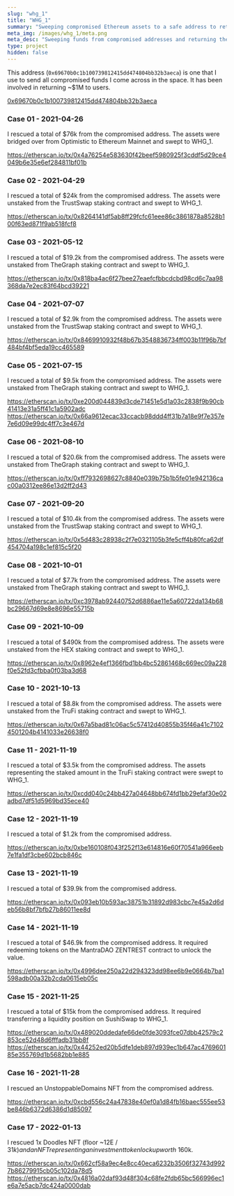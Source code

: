 ```yaml
---
slug: "whg_1"
title: "WHG_1"
summary: "Sweeping compromised Ethereum assets to a safe address to return to users."
meta_img: /images/whg_1/meta.png
meta_desc: "Sweeping funds from compromised addresses and returning them!"
type: project
hidden: false
---
```


This address (`0x69670b0c1b100739812415dd474804bb32b3aeca`) is one that I use to send all compromised funds I come across in the space. It has been involved in returning ~$1M to users.

[0x69670b0c1b100739812415dd474804bb32b3aeca](https://etherscan.io/address/0x69670b0c1b100739812415dd474804bb32b3aeca)

### Case 01 - 2021-04-26

I rescued a total of $76k from the compromised address. The assets were bridged over from Optimistic to Ethereum Mainnet and swept to WHG_1.

https://etherscan.io/tx/0x4a76254e583630f42beef5980925f3cddf5d29ce4049b6e35e6ef284811bf01b


### Case 02 - 2021-04-29

I rescued a total of $24k from the compromised address. The assets were unstaked from the TrustSwap staking contract and swept to WHG_1.

https://etherscan.io/tx/0x8264141df5ab8ff29fcfc61eee86c3861878a8528b100f63ed871f9ab518fcf8

### Case 03 - 2021-05-12

I rescued a total of $19.2k from the compromised address. The assets were unstaked from TheGraph staking contract and swept to WHG_1.

https://etherscan.io/tx/0x818ba4ac6f27bee27eaefcfbbcdcbd98cd6c7aa98368da7e2ec83f64bcd39221

### Case 04 - 2021-07-07

I rescued a total of $2.9k from the compromised address. The assets were unstaked from the TrustSwap staking contract and swept to WHG_1.

https://etherscan.io/tx/0x8469910932f48b67b3548836734ff003b11f96b7bf484bf4bf5eda19cc465589

### Case 05 - 2021-07-15

I rescued a total of $9.5k from the compromised address. The assets were unstaked from TheGraph staking contract and swept to WHG_1.

https://etherscan.io/tx/0xe200d044839d3cde71451e5d1a03c2838f9b90cb41413e31a5ff41c1a5902adc
https://etherscan.io/tx/0x66a9612ecac33ccacb98ddd4ff31b7a18e9f7e357e7e6d09e99dc4ff7c3e467d

### Case 06 - 2021-08-10

I rescued a total of $20.6k from the compromised address. The assets were unstaked from TheGraph staking contract and swept to WHG_1.

https://etherscan.io/tx/0xff7932698627c8840e039b75b1b5fe01e942136cac00a0312ee86e13d2ff2d43

### Case 07 - 2021-09-20

I rescued a total of $10.4k from the compromised address. The assets were unstaked from the TrustSwap staking contract and swept to WHG_1.

https://etherscan.io/tx/0x5d483c28938c2f7e0321105b3fe5cff4b80fca62df454704a198c1ef815c5f20

### Case 08 - 2021-10-01

I rescued a total of $7.7k from the compromised address. The assets were unstaked from TheGraph staking contract and swept to WHG_1.

https://etherscan.io/tx/0xc3978ab92440752d6886ae11e5a60722da134b68bc29667d69e8e8696e55715b

### Case 09 - 2021-10-09

I rescued a total of $490k from the compromised address. The assets were unstaked from the HEX staking contract and swept to WHG_1.

https://etherscan.io/tx/0x8962e4ef1366fbd1bb4bc52861468c669ec09a228f0e52fd3cfbba0f03ba3d68

### Case 10 - 2021-10-13

I rescued a total of $8.8k from the compromised address. The assets were unstaked from the TruFi staking contract and swept to WHG_1.

https://etherscan.io/tx/0x67a5bad81c06ac5c57412d40855b35f46a41c71024501204b4141033e26638f0

### Case 11 - 2021-11-19

I rescued a total of $3.5k from the compromised address. The assets representing the staked amount in the TruFi staking contract were swept to WHG_1.

https://etherscan.io/tx/0xcdd040c24bb427a04648bb674fd1bb29efaf30e02adbd7df51d5969bd35ece40

### Case 12 - 2021-11-19

I rescued a total of $1.2k from the compromised address.

https://etherscan.io/tx/0xbe160108f043f252f13e614816e60f70541a966eeb7e1fa1df3cbe602bcb846c

### Case 13 - 2021-11-19

I rescued a total of $39.9k from the compromised address. 

https://etherscan.io/tx/0x093eb10b593ac38751b31892d983cbc7e45a2d6deb56b8bf7bfb27b86011ee8d

### Case 14 - 2021-11-19

I rescued a total of $46.9k from the compromised address. It required redeeming tokens on the MantraDAO ZENTREST contract to unlock the value.

https://etherscan.io/tx/0x4996dee250a22d294323dd98ee6b9e0664b7ba1598adb00a32b2cda0615eb05c

### Case 15 - 2021-11-25

I rescued a total of $15k from the compromised address. It required transferring a liquidity position on SushiSwap to WHG_1.

https://etherscan.io/tx/0x489020ddedafe66de0fde3093fce07dbb42579c2853ce52d48d6fffadb31bb8f
https://etherscan.io/tx/0x44252ed20b5dfe1deb897d939ec1b647ac476960185e355769d1b5682bb1e885

### Case 16 - 2021-11-28

I rescued an UnstoppableDomains NFT from the compromised address.

https://etherscan.io/tx/0xcbd556c24a47838e40ef0a1d84fb16baec555ee53be846b6372d6386d1d85097

### Case 17 - 2022-01-13

I rescued 1x Doodles NFT (floor ~12E / $31k) and an NFT representing an investment token lockup worth ~$160k.

https://etherscan.io/tx/0x662cf58a9ec4e8cc40eca6232b3506f32743d9927b86279915cb05c102da78d5
https://etherscan.io/tx/0x4816a02daf93d48f304c68fe2fdb65bc566996ec1e6a7e5acb7dc424a0000dab